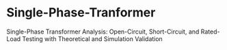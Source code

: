 # Single-Phase-Tranformer
Single-Phase Transformer Analysis: Open-Circuit, Short-Circuit, and Rated-Load Testing with Theoretical and Simulation Validation

